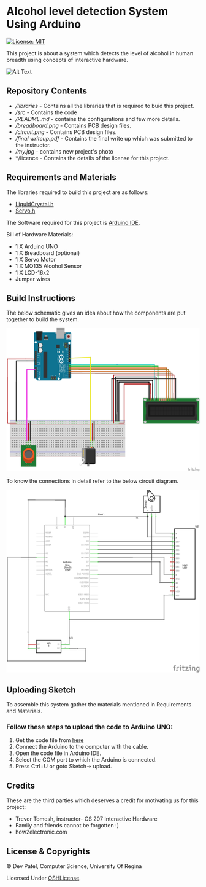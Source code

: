 # Alcohol level detection System Using Arduino
[![License: MIT](https://img.shields.io/badge/License-MIT-yellow.svg)](https://opensource.org/licenses/MIT)

This project is about a system which detects the level of alcohol in human breadth using concepts of interactive hardware. 

![Alt Text](https://github.com/Devjyupeter/Interactive-Hardware/blob/master/my.jpg)

## Repository Contents

* */libraries* -  Contains all the libraries that is required to buid this project.
* */src* - Contains the code 
* */README.md* - contains the configurations and few more details.
* */breadboard.png* -  Contains PCB design files.
* */circuit.png* -  Contains PCB design files.
* */final writeup.pdf* - Contains the final write up which was submitted to the instructor.
* */my.jpg* - contains new project's photo  
* */licence -  Contains the details of the license for this project.

## Requirements and Materials

The libraries required to build this project are as follows:

* [LiquidCrystal.h](https://github.com/Devjyupeter/Interactive-Hardware/blob/master/LiquidCrystal.h)
* [Servo.h](https://github.com/Devjyupeter/Interactive-Hardware/blob/master/libraries/Servo.h)

The Software required for this project is [Arduino IDE](https://www.arduino.cc/en/main/software).

Bill of Hardware Materials:
* 1 X Arduino UNO
* 1 X Breadboard (optional)
* 1 X Servo Motor
* 1 X MQ135 Alcohol Sensor
* 1 X LCD-16x2
* Jumper wires

## Build Instructions
The below schematic gives an idea about how the components are put together to build the system.

![Alt Text](https://github.com/Devjyupeter/Interactive-Hardware/blob/master/breadboard.png)

To know the connections in detail refer to the below circuit diagram.

![Alt Text](https://github.com/Devjyupeter/Interactive-Hardware/blob/master/circuit.png)


## Uploading Sketch
To assemble this system gather the materials mentioned in Requirements and Materials.

### Follow these steps to upload the code to Arduino UNO:

1. Get the code file from [here](https://github.com/Devjyupeter/Interactive-Hardware/blob/master/my_project.ino)
2. Connect the Arduino to the computer with the cable.
3. Open the code file in Arduino IDE.
4. Select the COM port to which the Arduino is connected.
5. Press Ctrl+U or goto Sketch-> upload.






## Credits
These are the third parties which deserves a credit for motivating us for this project:
* Trevor Tomesh, instructor- CS 207 Interactive Hardware
* Family and friends cannot be forgotten :)
* how2electronic.com
## License & Copyrights

© Dev Patel, Computer Science, University Of Regina

Licensed Under [OSHLicense](LICENSE).
